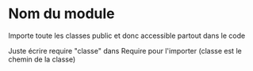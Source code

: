 # Nom du module
Importe toute les classes public et donc accessible partout dans le code

Juste écrire require "classe" dans Require pour l'importer (classe est le chemin de la classe)
